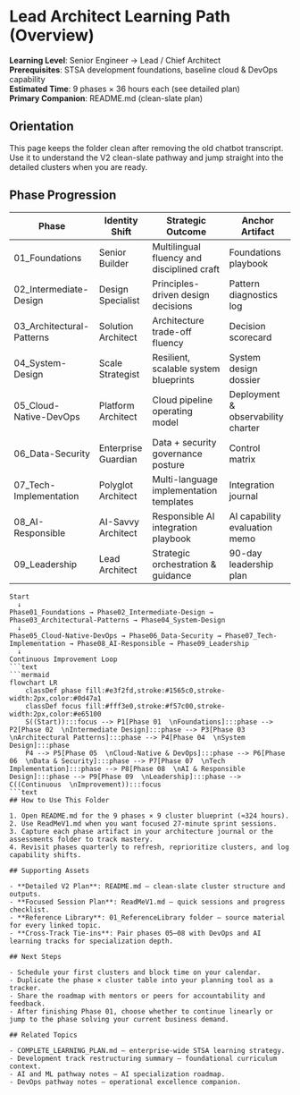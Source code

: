 ﻿# Lead Architect Learning Path (Overview)

**Learning Level**: Senior Engineer → Lead / Chief Architect  
**Prerequisites**: STSA development foundations, baseline cloud & DevOps capability  
**Estimated Time**: 9 phases × 36 hours each (see detailed plan)  
**Primary Companion**: README.md (clean-slate plan)

## Orientation

This page keeps the folder clean after removing the old chatbot transcript. Use it to understand the V2 clean-slate pathway and jump straight into the detailed clusters when you are ready.

## Phase Progression

| Phase | Identity Shift | Strategic Outcome | Anchor Artifact |
| --- | --- | --- | --- |
| 01_Foundations | Senior Builder | Multilingual fluency and disciplined craft | Foundations playbook |
| 02_Intermediate-Design | Design Specialist | Principles-driven design decisions | Pattern diagnostics log |
| 03_Architectural-Patterns | Solution Architect | Architecture trade-off fluency | Decision scorecard |
| 04_System-Design | Scale Strategist | Resilient, scalable system blueprints | System design dossier |
| 05_Cloud-Native-DevOps | Platform Architect | Cloud pipeline operating model | Deployment & observability charter |
| 06_Data-Security | Enterprise Guardian | Data + security governance posture | Control matrix |
| 07_Tech-Implementation | Polyglot Architect | Multi-language implementation templates | Integration journal |
| 08_AI-Responsible | AI-Savvy Architect | Responsible AI integration playbook | AI capability evaluation memo |
| 09_Leadership | Lead Architect | Strategic orchestration & guidance | 90-day leadership plan |

```text
Start
  ↓
Phase01_Foundations → Phase02_Intermediate-Design → Phase03_Architectural-Patterns → Phase04_System-Design
  ↓
Phase05_Cloud-Native-DevOps → Phase06_Data-Security → Phase07_Tech-Implementation → Phase08_AI-Responsible → Phase09_Leadership
  ↓
Continuous Improvement Loop
```text
```mermaid
flowchart LR
    classDef phase fill:#e3f2fd,stroke:#1565c0,stroke-width:2px,color:#0d47a1
    classDef focus fill:#fff3e0,stroke:#f57c00,stroke-width:2px,color:#e65100
    S((Start)):::focus --> P1[Phase 01  \nFoundations]:::phase --> P2[Phase 02  \nIntermediate Design]:::phase --> P3[Phase 03  \nArchitectural Patterns]:::phase --> P4[Phase 04  \nSystem Design]:::phase
    P4 --> P5[Phase 05  \nCloud-Native & DevOps]:::phase --> P6[Phase 06  \nData & Security]:::phase --> P7[Phase 07  \nTech Implementation]:::phase --> P8[Phase 08  \nAI & Responsible Design]:::phase --> P9[Phase 09  \nLeadership]:::phase --> C((Continuous  \nImprovement)):::focus
```text
## How to Use This Folder

1. Open README.md for the 9 phases × 9 cluster blueprint (≈324 hours).  
2. Use ReadMeV1.md when you want focused 27-minute sprint sessions.  
3. Capture each phase artifact in your architecture journal or the assessments folder to track mastery.  
4. Revisit phases quarterly to refresh, reprioritize clusters, and log capability shifts.

## Supporting Assets

- **Detailed V2 Plan**: README.md – clean-slate cluster structure and outputs.
- **Focused Session Plan**: ReadMeV1.md – quick sessions and progress checklist.
- **Reference Library**: 01_ReferenceLibrary folder – source material for every linked topic.
- **Cross-Track Tie-ins**: Pair phases 05–08 with DevOps and AI learning tracks for specialization depth.

## Next Steps

- Schedule your first clusters and block time on your calendar.  
- Duplicate the phase × cluster table into your planning tool as a tracker.  
- Share the roadmap with mentors or peers for accountability and feedback.  
- After finishing Phase 01, choose whether to continue linearly or jump to the phase solving your current business demand.

## Related Topics

- COMPLETE_LEARNING_PLAN.md – enterprise-wide STSA learning strategy.  
- Development track restructuring summary – foundational curriculum context.  
- AI and ML pathway notes – AI specialization roadmap.  
- DevOps pathway notes – operational excellence companion.
